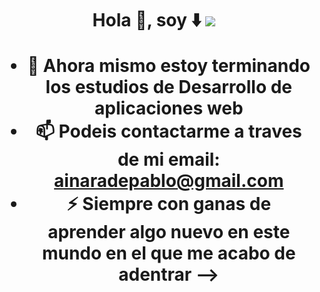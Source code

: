 
<h1 align="center">Hola 👋, soy ⬇️
<img src="https://i.postimg.cc/xCBmxmbx/Pink-Minimalist-Watercolor-Background-Linkedin-Banner.png">

- 🌱 Ahora mismo estoy terminando los estudios de Desarrollo de aplicaciones web
- 📫 Podeis contactarme a traves de mi email: ainaradepablo@gmail.com
- ⚡ Siempre con ganas de aprender algo nuevo en este mundo en el que me acabo de adentrar
-->
